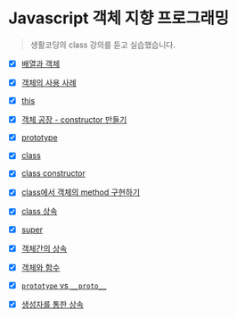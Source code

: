 # Javascript 객체 지향 프로그래밍

> 생활코딩의 class 강의를 듣고 실습했습니다.
> 

- [x] [배열과 객체](https://www.opentutorials.org/module/4047/24603)  
- [x] [객체의 사용 사례](https://www.opentutorials.org/module/4047/24604)  
- [x] [this](https://www.opentutorials.org/module/4047/24607)  
- [x] [객체 공장 - constructor 만들기](https://www.opentutorials.org/module/4047/24608)
- [x] [prototype](https://www.opentutorials.org/module/4047/24610)  
- [x] [class](https://www.opentutorials.org/module/4047/24614)  
- [x] [class constructor](https://www.opentutorials.org/module/4047/24615)  
- [x] [class에서 객체의 method 구현하기](https://www.opentutorials.org/module/4047/24616)  
- [x] [class 상속](https://www.opentutorials.org/module/4047/24619)  
- [x] [super](https://www.opentutorials.org/module/4047/24620)  
- [x] [객체간의 상속](https://www.opentutorials.org/module/4047/24626)  
- [x] [객체와 함수](https://www.opentutorials.org/module/4047/24628)  
- [x] [`prototype` vs `__proto__`](https://www.opentutorials.org/module/4047/24629)  
- [x] [생성자를 통한 상속](https://www.opentutorials.org/module/4047/24630)  

